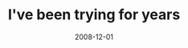 ---
layout: base.njk
title : 'I&#39;ve been trying for years' 
view_title : 'I&#39;ve been trying for years' 
year : '2008' 
date : '2008-12-01' 
img_file : '/drawing/ivebeentryingforyears.jpg' 
html_file : 'ivebeentryingforyears' 
next_html : 'listenillberightherewaiting.html' 
year_order : '541' 
permalink : "title/{{html_file}}.html"
---
